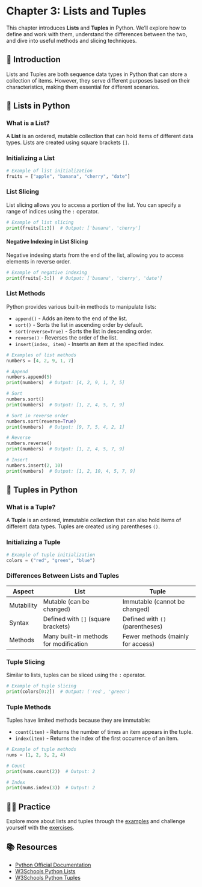 
# Chapter 3: Lists and Tuples

This chapter introduces **Lists** and **Tuples** in Python. We’ll explore how to define and work with them, understand the differences between the two, and dive into useful methods and slicing techniques.

## 🚀 Introduction
Lists and Tuples are both sequence data types in Python that can store a collection of items. However, they serve different purposes based on their characteristics, making them essential for different scenarios.

## 📝 Lists in Python

### What is a List?
A **List** is an ordered, mutable collection that can hold items of different data types. Lists are created using square brackets `[]`.

### Initializing a List
```python
# Example of list initialization
fruits = ["apple", "banana", "cherry", "date"]
```

### List Slicing
List slicing allows you to access a portion of the list. You can specify a range of indices using the `:` operator.

```python
# Example of list slicing
print(fruits[1:3])  # Output: ['banana', 'cherry']
```

#### Negative Indexing in List Slicing
Negative indexing starts from the end of the list, allowing you to access elements in reverse order.

```python
# Example of negative indexing
print(fruits[-3:])  # Output: ['banana', 'cherry', 'date']
```

### List Methods
Python provides various built-in methods to manipulate lists:

- `append()` - Adds an item to the end of the list.
- `sort()` - Sorts the list in ascending order by default.
- `sort(reverse=True)` - Sorts the list in descending order.
- `reverse()` - Reverses the order of the list.
- `insert(index, item)` - Inserts an item at the specified index.

```python
# Examples of list methods
numbers = [4, 2, 9, 1, 7]

# Append
numbers.append(5)
print(numbers)  # Output: [4, 2, 9, 1, 7, 5]

# Sort
numbers.sort()
print(numbers)  # Output: [1, 2, 4, 5, 7, 9]

# Sort in reverse order
numbers.sort(reverse=True)
print(numbers)  # Output: [9, 7, 5, 4, 2, 1]

# Reverse
numbers.reverse()
print(numbers)  # Output: [1, 2, 4, 5, 7, 9]

# Insert
numbers.insert(2, 10)
print(numbers)  # Output: [1, 2, 10, 4, 5, 7, 9]
```

## 🔄 Tuples in Python

### What is a Tuple?
A **Tuple** is an ordered, immutable collection that can also hold items of different data types. Tuples are created using parentheses `()`.

### Initializing a Tuple
```python
# Example of tuple initialization
colors = ("red", "green", "blue")
```

### Differences Between Lists and Tuples
| Aspect              | List                               | Tuple                              |
|---------------------|-----------------------------------|------------------------------------|
| Mutability         | Mutable (can be changed)           | Immutable (cannot be changed)      |
| Syntax             | Defined with `[]` (square brackets) | Defined with `()` (parentheses)    |
| Methods            | Many built-in methods for modification | Fewer methods (mainly for access) |

### Tuple Slicing
Similar to lists, tuples can be sliced using the `:` operator.

```python
# Example of tuple slicing
print(colors[0:2])  # Output: ('red', 'green')
```

### Tuple Methods
Tuples have limited methods because they are immutable:

- `count(item)` - Returns the number of times an item appears in the tuple.
- `index(item)` - Returns the index of the first occurrence of an item.

```python
# Example of tuple methods
nums = (1, 2, 3, 2, 4)

# Count
print(nums.count(2))  # Output: 2

# Index
print(nums.index(3))  # Output: 2
```

## 🧑‍💻 Practice
Explore more about lists and tuples through the [examples](examples/) and challenge yourself with the [exercises](exercises/).

## 📚 Resources
- [Python Official Documentation](https://docs.python.org/3/tutorial/)
- [W3Schools Python Lists](https://www.w3schools.com/python/python_lists.asp)
- [W3Schools Python Tuples](https://www.w3schools.com/python/python_tuples.asp)
